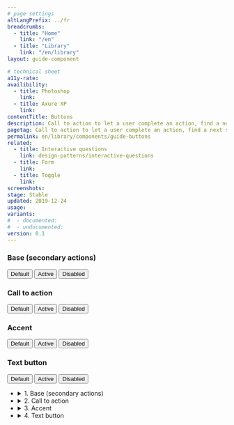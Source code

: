 ```yaml
---
# page settings
altLangPrefix: ../fr
breadcrumbs:
  - title: "Home"
    link: "/en"
  - title: "Library"
    link: "/en/library"
layout: guide-component

# technical sheet
a11y-rate:
availibility:
  - title: Photoshop
    link:
  - title: Axure XP
    link:
contentTitle: Buttons
description: Call to action to let a user complete an action, find a next step or submit a form.
pagetag: Call to action to let a user complete an action, find a next step or submit a form.
permalink: en/library/components/guide-buttons
related:
  - title: Interactive questions
    link: design-patterns/interactive-questions
  - title: Form
    link:
  - title: Toggle
    link:
screenshots:
stage: Stable
updated: 2019-12-24
usage:
variants:
#  - documented:
#  - undocumented:
version: 0.1
---
```

<!-- Content -->
  <div class="row">
      <div class="col-md-6">
          <div class="pattern-demo mrgn-bttm-lg">
              <div class="mrgn-lft-md">
                  <h3>Base (secondary actions)</h3>
                  <button class="btn btn-default">Default</button>
                  <button class="btn btn-default active">Active</button>
                  <button class="btn btn-default disabled">Disabled</button>
                  <h3>Call to action</h3>
                  <button class="btn btn-call-to-action">Default</button>
                  <button class="btn btn-call-to-action active">Active</button>
                  <button class="btn btn-call-to-action disabled">Disabled</button>
                  <h3>Accent</h3>
                  <button class="btn btn-primary">Default</button>
                  <button class="btn btn-primary active">Active</button>
                  <button class="btn btn-primary disabled">Disabled</button>
                  <h3>Text button</h3>
                  <button class="btn btn-link">Default</button>
                  <button class="btn btn-link active">Active</button>
                  <button class="btn btn-link disabled">Disabled</button>
              </div>
          </div>
      </div>
      <div class="col-md-6">
          <ul class="list-unstyled">
              <li>
                  <details>
                      <summary>1. Base (secondary actions)</summary>
                      <h3>Sizing</h3>
                      <ul>
                          <li>Min height: 36px</li>
                          <li>Min width: 36px</li>
                      </ul>
                      <h3>Borders</h3>
                      <ul>
                          <li>Border radius: 4px</li>
                          <li>Border style: outset</li>
                          <li>Border width: 1px</li>
                          <li>Border colour: #DCDEE1</li>
                      </ul>
                      <h3>Fill</h3>
                      <ul>
                          <li>Background colour: #EAEBED</li>
                      </ul>
                      <h3>Padding</h3>
                      <ul>
                          <li>Vertical padding: 10px</li>
                          <li>Horizontal padding: 14px</li>
                      </ul>
                      <h3>Text alignment</h3>
                      <ul>
                          <li>Line height: 1.4375</li>
                          <li>Horizontal alignment: center</li>
                          <li>Vertical alignment: middle</li>
                      </ul>
                      <h3>Font</h3>
                      <ul>
                          <li>Font family: Lato, sans-serif</li>
                          <li>Font size: 16px</li>
                          <li>Text colour: #335075</li>
                      </ul>
                      <h3>Hover / Active</h3>
                      <p>Default state, except:</p>
                      <ul>
                          <li>Background colour: RGB(207, 209, 213)</li>
                          <li>Border colour: RGB(187, 191, 197)</li>
                      </ul>
                      <h3>Focus</h3>
                      <p>Default state, except:</p>
                      <ul>
                          <li>Background colour: RGB(207, 209, 213)</li>
                          <li>Border colour: RGB(152, 157, 166)</li>
                      </ul>
                  </details>
              </li>
              <li>
                  <details>
                      <summary>2. Call to action</summary>
                  </details>
              </li>
              <li>
                  <details>
                      <summary>3. Accent</summary>
                  </details>
              </li>
              <li>
                  <details>
                      <summary>4. Text button</summary>
                  </details>
              </li>
          </ul>
      </div>
  </div>